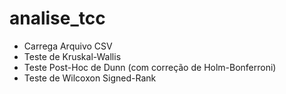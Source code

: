 # analise_tcc 
- Carrega Arquivo CSV
- Teste de Kruskal-Wallis
- Teste Post-Hoc de Dunn (com correção de Holm-Bonferroni)
- Teste de Wilcoxon Signed-Rank
